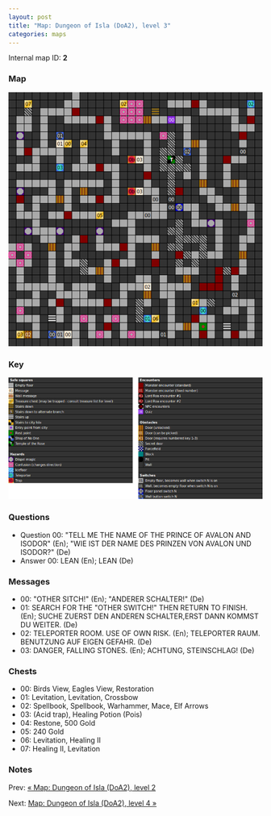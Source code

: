 ```yaml
---
layout: post
title: "Map: Dungeon of Isla (DoA2), level 3"
categories: maps
---
```


Internal map ID: __2__

### Map

![Dungeons of Avalon II, dungeon level 3 map](../images/doa2-d3.png "Dungeon level 3 map")

### Key

![Dungeons of Avalon II, map key](../images/doa2-key.png "Map key")

### Questions

* Question 00: "TELL ME THE NAME OF THE PRINCE OF AVALON AND ISODOR" (En);
  "WIE IST DER NAME DES PRINZEN    VON AVALON UND ISODOR?" (De)
* Answer 00: LEAN (En);
  LEAN (De)

### Messages

* 00: "OTHER SITCH!" (En);
  "ANDERER SCHALTER!" (De)
* 01: SEARCH FOR THE "OTHER SWITCH!" THEN RETURN TO FINISH. (En);
  SUCHE ZUERST DEN ANDEREN SCHALTER,ERST DANN KOMMST DU WEITER. (De)
* 02: TELEPORTER ROOM. USE OF OWN RISK. (En);
  TELEPORTER RAUM. BENUTZUNG AUF EIGEN GEFAHR. (De)
* 03: DANGER, FALLING STONES. (En);
  ACHTUNG, STEINSCHLAG! (De)

### Chests

* 00: Birds View, Eagles View, Restoration
* 01: Levitation, Levitation, Crossbow
* 02: Spellbook, Spellbook, Warhammer, Mace, Elf Arrows
* 03: (Acid trap), Healing Potion (Pois)
* 04: Restone, 500 Gold
* 05: 240 Gold
* 06: Levitation, Healing II
* 07: Healing II, Levitation

### Notes


Prev: [&laquo; Map: Dungeon of Isla (DoA2), level 2](doa2-dungeon2.html)

Next: [Map: Dungeon of Isla (DoA2), level 4 &raquo;](doa2-dungeon4.html)

